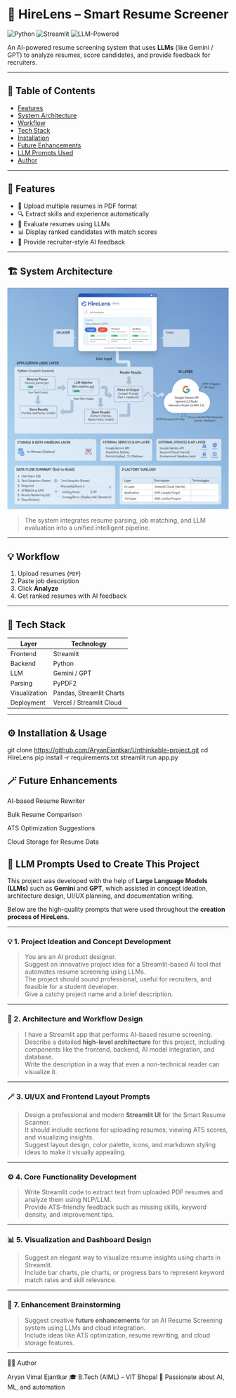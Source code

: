# 🧠 HireLens – Smart Resume Screener

![Python](https://img.shields.io/badge/Python-3.10+-blue?logo=python)
![Streamlit](https://img.shields.io/badge/Streamlit-App-red?logo=streamlit)
![LLM-Powered](https://img.shields.io/badge/AI-LLM%20Powered-green?logo=google-gemini)

An AI-powered resume screening system that uses **LLMs** (like Gemini / GPT) to analyze resumes, score candidates, and provide feedback for recruiters.

---

## 📘 Table of Contents
- [Features](#-features)
- [System Architecture](#-system-architecture)
- [Workflow](#-workflow)
- [Tech Stack](#-tech-stack)
- [Installation](#-installation--usage)
- [Future Enhancements](#-future-enhancements)
- [LLM Prompts Used](#-llm-prompts-used-to-create-this-project)
- [Author](#-author)

---

## 🚀 Features
- 📂 Upload multiple resumes in PDF format  
- 🔍 Extract skills and experience automatically  
- 🧠 Evaluate resumes using LLMs  
- 📊 Display ranked candidates with match scores  
- 💬 Provide recruiter-style AI feedback  

---

## 🏗️ System Architecture

![Architecture Diagram](/Architecture.png)

> The system integrates resume parsing, job matching, and LLM evaluation into a unified intelligent pipeline.

---

## 💡 Workflow
1. Upload resumes (`PDF`)  
2. Paste job description  
3. Click **Analyze**  
4. Get ranked resumes with AI feedback  

---

## 🧩 Tech Stack

| Layer | Technology |
|--------|-------------|
| Frontend | Streamlit |
| Backend | Python |
| LLM | Gemini / GPT |
| Parsing | PyPDF2 |
| Visualization | Pandas, Streamlit Charts |
| Deployment | Vercel / Streamlit Cloud |

---

## ⚙️ Installation & Usage
 git clone https://github.com/AryanEjantkar/Unthinkable-project.git
 cd HireLens
 pip install -r requirements.txt
 streamlit run app.py

## 🪄 Future Enhancements

AI-based Resume Rewriter

Bulk Resume Comparison

ATS Optimization Suggestions

Cloud Storage for Resume Data

## 🧠 LLM Prompts Used to Create This Project

This project was developed with the help of **Large Language Models (LLMs)** such as **Gemini** and **GPT**, which assisted in concept ideation, architecture design, UI/UX planning, and documentation writing.

Below are the high-quality prompts that were used throughout the **creation process of HireLens**.

---

### 💡 1. Project Ideation and Concept Development  
> You are an AI product designer.  
> Suggest an innovative project idea for a Streamlit-based AI tool that automates resume screening using LLMs.  
> The project should sound professional, useful for recruiters, and feasible for a student developer.  
> Give a catchy project name and a brief description.

---

### 🧱 2. Architecture and Workflow Design  
> I have a Streamlit app that performs AI-based resume screening.  
> Describe a detailed **high-level architecture** for this project, including components like the frontend, backend, AI model integration, and database.  
> Write the description in a way that even a non-technical reader can visualize it.  

---

### 🪄 3. UI/UX and Frontend Layout Prompts  
> Design a professional and modern **Streamlit UI** for the Smart Resume Scanner.  
> It should include sections for uploading resumes, viewing ATS scores, and visualizing insights.  
> Suggest layout design, color palette, icons, and markdown styling ideas to make it visually appealing.

---

### ⚙️ 4. Core Functionality Development  
> Write Streamlit code to extract text from uploaded PDF resumes and analyze them using NLP/LLM.  
> Provide ATS-friendly feedback such as missing skills, keyword density, and improvement tips.

---

### 📊 5. Visualization and Dashboard Design  
> Suggest an elegant way to visualize resume insights using charts in Streamlit.  
> Include bar charts, pie charts, or progress bars to represent keyword match rates and skill relevance.

---
### 🚀 7. Enhancement Brainstorming  
> Suggest creative **future enhancements** for an AI Resume Screening system using LLMs and cloud integration.  
> Include ideas like ATS optimization, resume rewriting, and cloud storage features.

---




👨‍💻 Author

Aryan Vimal Ejantkar
🎓 B.Tech (AIML) – VIT Bhopal
💼 Passionate about AI, ML, and automation

